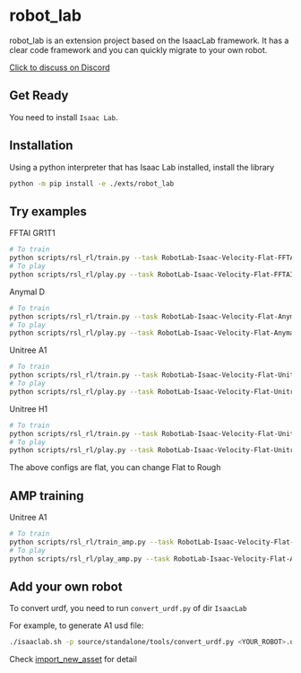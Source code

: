 # robot_lab

robot_lab is an extension project based on the IsaacLab framework. It has a clear code framework and you can quickly migrate to your own robot.

[Click to discuss on Discord](https://discord.gg/vmVjkhVugU)

## Get Ready

You need to install `Isaac Lab`.

## Installation

Using a python interpreter that has Isaac Lab installed, install the library

```bash
python -m pip install -e ./exts/robot_lab
```

## Try examples

FFTAI GR1T1

```bash
# To train
python scripts/rsl_rl/train.py --task RobotLab-Isaac-Velocity-Flat-FFTAI-GR1T1-v0 --headless
# To play
python scripts/rsl_rl/play.py --task RobotLab-Isaac-Velocity-Flat-FFTAI-GR1T1-v0
```

Anymal D

```bash
# To train
python scripts/rsl_rl/train.py --task RobotLab-Isaac-Velocity-Flat-Anymal-D-v0 --headless
# To play
python scripts/rsl_rl/play.py --task RobotLab-Isaac-Velocity-Flat-Anymal-D-v0
```

Unitree A1

```bash
# To train
python scripts/rsl_rl/train.py --task RobotLab-Isaac-Velocity-Flat-Unitree-A1-v0 --headless
# To play
python scripts/rsl_rl/play.py --task RobotLab-Isaac-Velocity-Flat-Unitree-A1-v0
```

Unitree H1

```bash
# To train
python scripts/rsl_rl/train.py --task RobotLab-Isaac-Velocity-Flat-Unitree-H1-v0 --headless
# To play
python scripts/rsl_rl/play.py --task RobotLab-Isaac-Velocity-Flat-Unitree-H1-v0
```

The above configs are flat, you can change Flat to Rough

## AMP training

Unitree A1

```bash
# To train
python scripts/rsl_rl/train_amp.py --task RobotLab-Isaac-Velocity-Flat-Amp-Unitree-A1-v0 --headless
# To play
python scripts/rsl_rl/play_amp.py --task RobotLab-Isaac-Velocity-Flat-Amp-Unitree-A1-v0
```

## Add your own robot

To convert urdf, you need to run `convert_urdf.py` of dir `IsaacLab`

For example, to generate A1 usd file:

```bash
./isaaclab.sh -p source/standalone/tools/convert_urdf.py <YOUR_ROBOT>.urdf source/extensions/omni.isaac.lab_assets/data/Robots/<YOUR_ROBOT>/<YOUR_ROBOT>.usd --merge-join
```

Check [import_new_asset](https://docs.robotsfan.com/isaaclab/source/how-to/import_new_asset.html) for detail
